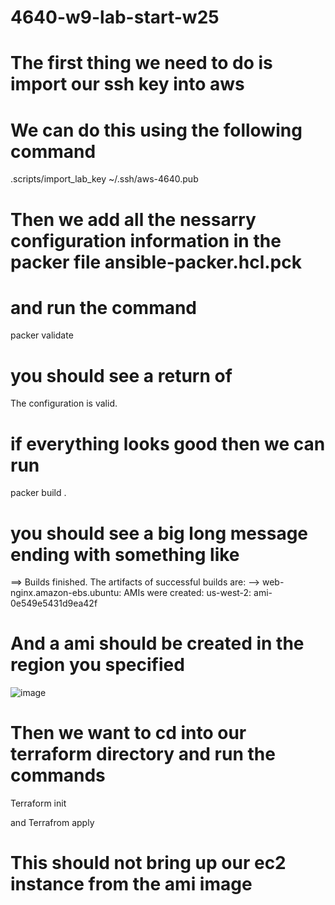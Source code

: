 # 4640-w9-lab-start-w25


# The first thing we need to do is import our ssh key into aws
# We can do this using the following command 

.scripts/import_lab_key ~/.ssh/aws-4640.pub

# Then we add all the nessarry configuration information in the packer file ansible-packer.hcl.pck
# and run the command 

packer validate

# you should see a return of 

The configuration is valid.

# if everything looks good then we can run 

packer build . 

# you should see a big long message ending with something like 

==> Builds finished. The artifacts of successful builds are:
--> web-nginx.amazon-ebs.ubuntu: AMIs were created:
us-west-2: ami-0e549e5431d9ea42f

# And a ami should be created in the region you specified
![image](https://github.com/user-attachments/assets/8f67292f-6ab3-45b8-b0b2-e69f6076336a)

# Then we want to cd into our terraform directory and run the commands 

Terraform init

and Terrafrom apply 

# This should not bring  up our ec2 instance from the ami image
